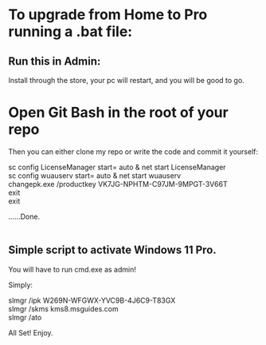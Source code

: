 # To upgrade from Home to Pro running a .bat file:

## Run this in Admin: 
Install through the store, your pc will restart, and you will be good to go. 


# Open Git Bash in the root of your repo
Then you can either clone my repo or write the code and commit it yourself: 

sc config LicenseManager start= auto & net start LicenseManager <br>
sc config wuauserv start= auto & net start wuauserv <br>
changepk.exe /productkey VK7JG-NPHTM-C97JM-9MPGT-3V66T <br>
exit <br>
exit <br>

......Done. <br><br>

## Simple script to activate Windows 11 Pro. 

You will have to run cmd.exe as admin!

Simply: 

slmgr /ipk W269N-WFGWX-YVC9B-4J6C9-T83GX <br>
slmgr /skms kms8.msguides.com <br>
slmgr /ato <br>

All Set! Enjoy.